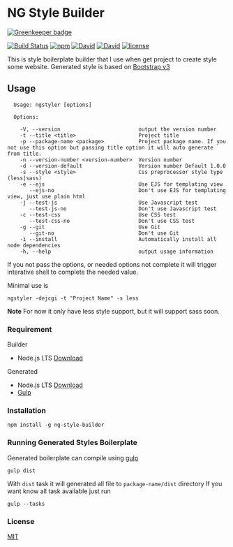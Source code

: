 # NG Style Builder

[![Greenkeeper badge](https://badges.greenkeeper.io/ngengs/ng-style-builder.svg)](https://greenkeeper.io/)

[![Build Status](https://travis-ci.org/ngengs/ng-style-builder.svg?branch=master)](https://travis-ci.org/ngengs/ng-style-builder) [![npm](https://img.shields.io/npm/v/ng-style-builder.svg)](https://www.npmjs.com/package/ng-style-builder) [![David](https://img.shields.io/david/ngengs/ng-style-builder.svg)](https://www.npmjs.com/package/ng-style-builder) [![David](https://img.shields.io/david/dev/ngengs/ng-style-builder.svg)](https://www.npmjs.com/package/ng-style-builder) [![license](https://img.shields.io/npm/l/ng-style-builder.svg)](https://www.npmjs.com/package/ng-style-builder)

This is style boilerplate builder that I use when get project to create style some website.
Generated style is based on [Bootstrap v3](http://getbootstrap.com)

## Usage
```
  Usage: ngstyler [options]

  Options:

    -V, --version                         output the version number
    -t --title <title>                    Project title
    -p --package-name <package>           Project package name. If you not use this option but passing title option it will auto generate from title.
    -n --version-number <version-number>  Version number
    -d --version-default                  Version number Default 1.0.0
    -s --style <style>                    Css preprocessor style type (less|sass)
    -e --ejs                              Use EJS for templating view
       --ejs-no                           Don't use EJS for templating view, just use plain html
    -j --test-js                          Use Javascript test
       --test-js-no                       Don't use Javascript test
    -c --test-css                         Use CSS test
       --test-css-no                      Don't use CSS test
    -g --git                              Use Git
       --git-no                           Don't use Git
    -i --install                          Automatically install all node dependencies
    -h, --help                            output usage information
```

If you not pass the options, or needed options not complete it will trigger interative shell to complete the needed value.

Minimal use is
```
ngstyler -dejcgi -t "Project Name" -s less
```

**Note**
For now it only have less style support, but it will support sass soon.


### Requirement
Builder
- Node.js LTS [Download](https://nodejs.org/en/download/)

Generated
- Node.js LTS [Download](https://nodejs.org/en/download/)
- [Gulp](https://gulpjs.com/)

### Installation
```
npm install -g ng-style-builder
```

### Running Generated Styles Boilerplate
Generated boilerplate can compile using [gulp](https://gulpjs.com/)
```
gulp dist
```
With `dist` task it will generated all file to `package-name/dist` directory
If you want know all task available just run
```
gulp --tasks
```

### License
[MIT](LICENSE)

